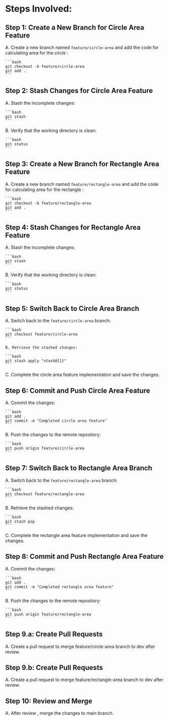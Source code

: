 # Steps Involved:
## Step 1: Create a New Branch for Circle Area Feature
A. Create a new branch named `feature/circle-area` and add the code for calculating area for the circle :

    ```bash
    git checkout -b feature/circle-area
    git add .
    ```
 
## Step 2: Stash Changes for Circle Area Feature
A. Stash the incomplete changes:

    ```bash
    git stash
    ```

B. Verify that the working directory is clean:

    ```bash
    git status
    ```

## Step 3: Create a New Branch for Rectangle Area Feature
A. Create a new branch named `feature/rectangle-area` and add the code for calculating area for the rectangle :

    ```bash
    git checkout -b feature/rectangle-area
    git add .
    ```

## Step 4: Stash Changes for Rectangle Area Feature
A. Stash the incomplete changes:

    ```bash
    git stash
    ```

B. Verify that the working directory is clean:

    ```bash
    git status
    ```

## Step 5: Switch Back to Circle Area Branch
A. Switch back to the `feature/circle-area` branch:

    ```bash
    git checkout feature/circle-area
    ```
    
    B. Retrieve the stashed changes:
    
    ```bash
    git stash apply "stash@{1}"
    ```

C. Complete the circle area feature implementation and save the changes.

## Step 6: Commit and Push Circle Area Feature
A. Commit the changes:

    ```bash
    git add .
    git commit -m "Completed circle area feature"
    ```

B. Push the changes to the remote repository:

    ```bash
    git push origin feature/circle-area
    ```
    
## Step 7: Switch Back to Rectangle Area Branch
A. Switch back to the `feature/rectangle-area` branch:

    ```bash
    git checkout feature/rectangle-area
    ```

B. Retrieve the stashed changes:

    ```bash
    git stash pop
    ```

C. Complete the rectangle area feature implementation and save the changes.

## Step 8: Commit and Push Rectangle Area Feature
A. Commit the changes:

    ```bash
    git add .
    git commit -m "Completed rectangle area feature"
    ```

B. Push the changes to the remote repository:

    ```bash
    git push origin feature/rectangle-area
    ```
## Step 9.a: Create Pull Requests
A. Create a pull request to merge feature/circle-area branch to dev after review.
## Step 9.b: Create Pull Requests
A. Create a pull request to merge feature/rectangle-area branch to dev after review.
## Step 10: Review and Merge
A. After review , merge the changes to main branch.
